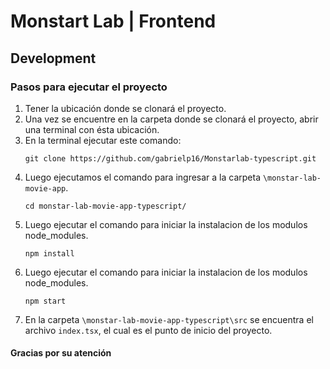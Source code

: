 # Monstart Lab | Frontend

## Development

### Pasos para ejecutar el proyecto

1. Tener la ubicación donde se clonará el proyecto.
2. Una vez se encuentre en la carpeta donde se clonará el proyecto, abrir una terminal con ésta ubicación.
3. En la terminal ejecutar este comando:
    ```
    git clone https://github.com/gabrielp16/Monstarlab-typescript.git
    ```
4. Luego ejecutamos el comando para ingresar a la carpeta `\monstar-lab-movie-app`.
    ```
    cd monstar-lab-movie-app-typescript/
    ```
5. Luego ejecutar el comando para iniciar la instalacion de los modulos node_modules.
    ```
    npm install
    ```
6. Luego ejecutar el comando para iniciar la instalacion de los modulos node_modules.
    ```
    npm start
    ```
7. En la carpeta `\monstar-lab-movie-app-typescript\src` se encuentra el archivo `index.tsx`, el cual es el punto de inicio del proyecto.

#### Gracias por su atención 